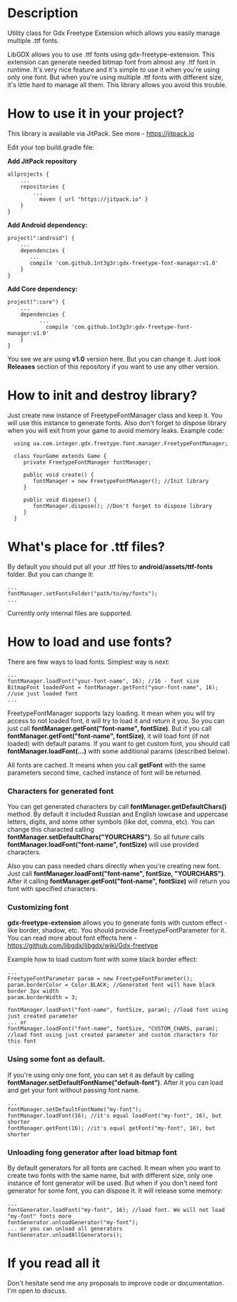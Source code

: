 # Description

Utility class for Gdx Freetype Extension which allows you easily manage multiple .ttf fonts.

LibGDX allows you to use .ttf fonts using gdx-freetype-extension. This extension can generate needed bitmap font from almost any .ttf font in runtime. It's very nice feature and it's simple to use it when you're using only one font. But when you're using multiple .ttf fonts with different size, it's little hard to manage all them. This library allows you avoid this trouble.

# How to use it in your project?

This library is available via JitPack. See more - https://jitpack.io

Edit your top build.gradle file:

**Add JitPack repository**

    allprojects {
        ...
        repositories {
            ...
	          maven { url "https://jitpack.io" }
        }
    }
    
**Add Android dependency:**

    project(":android") {
        ...
        dependencies {
           ...
           compile 'com.github.1nt3g3r:gdx-freetype-font-manager:v1.0'
        }
    }

**Add Core dependency:**

    project(":core") {
        ...
        dependencies {
              ...
    	        compile 'com.github.1nt3g3r:gdx-freetype-font-manager:v1.0'
        }
    }
    
  You see we are using **v1.0** version here. But you can change it. Just look **Releases** section of this repository if you want to use any other version.
  
# How to init and destroy library?
Just create new instance of FreetypeFontManager class and keep it. You will use this instance to generate fonts. Also don't forget to dispose library when you will exit from your game to avoid memory leaks. Example code:
  
      using ua.com.integer.gdx.freetype.font.manager.FreetypeFontManager;
      
      class YourGame extends Game {
         private FreetypeFontManager fontManager;
         
         public void create() {
            fontManager = new FreetypeFontManager(); //Init library
         }
        
         public void dispose() {
            fontManager.dispose(); //Don't forget to dispose library
         }
      }
      
# What's place for .ttf files?
By default you should put all your .ttf files to **android/assets/ttf-fonts** folder. But you can change it:

    ...
    fontManager.setFontsFolder("path/to/my/fonts");
    ...
    
Currently only internal files are supported.

# How to load and use fonts?

There are few ways to load fonts. Simplest way is next:

    ...
    fontManager.loadFont("your-font-name", 16); //16 - font size
    BitmapFont loadedFont = fontManager.getFont("your-font-name", 16); //use just loaded font
    ...
    
FreetypeFontManager supports lazy loading. It mean when you will try access to not loaded font, it will try to load it and return it you. So you can just call **fontManager.getFont("font-name", fontSize)**. But if you call **fontManager.getFont("font-name", fontSize)**, it will load font (if not loaded) with default params. If you want to get custom font, you should call **fontManager.loadFont(...)** with some additional params (described below).

All fonts are cached. It means when you call **getFont** with the same parameters second time, cached instance of font will be returned.

### Characters for generated font

You can get generated characters by call **fontManager.getDefaultChars()** method. By default it included Russian and English lowcase and uppercase letters, digits, and some other symbols (like dot, comma, etc). You can change this characted calling **fontManager.setDefaultChars("YOURCHARS")**. So all future calls **fontManager.loadFont("font-name", fontSize)** will use provided characters.

Also you can pass needed chars directly when you're creating new font. Just call **fontManager.loadFont("font-name", fontSize, "YOURCHARS")**. After it calling **fontManager.getFont("font-name", fontSize)** will return you font with specified characters.
  
### Customizing font

**gdx-freetype-extension** allows you to generate fonts with custom effect - like border, shadow, etc. You should provide FreetypeFontParameter for it. You can read more about font effects here - https://github.com/libgdx/libgdx/wiki/Gdx-freetype

Example how to load custom font with some black border effect:

    ...
    FreetypeFontParameter param = new FreetypeFontParameter();
    param.borderColor = Color.BLACK; //Generated font will have black border 3px width
    param.borderWidth = 3;
    
    fontManager.loadFont("font-name", fontSize, param); //load font using just created parameter
    ... or
    fontManager.loadFont("font-name", fontSize, "CUSTOM_CHARS, param); //load font using just created parameter and custom characters for this font
    
### Using some font as default.

If you're using only one font, you can set it as default by calling **fontManager.setDefaultFontName("default-font")**. After it you can load and get your font without passing font name.

    ...
    fontManager.setDefaultFontName("my-font");
    fontManager.loadFont(16); //it's equal loadFont("my-font", 16), but shorter
    fontManager.getFont(16); //it's equal getFont("my-font", 16), but shorter
    
### Unloading fong generator after load bitmap font

By default generators for all fonts are cached. It mean when you want to create two fonts with the same name, but with different size, only one instance of font generator will be used. But when if you don't need font generator for some font, you can dispose it. It will release some memory:

    ...
    fontGenerator.loadFont("my-font", 16); //load font. We will not load "my-font" fonts more
    fontGenerator.unloadGenerator("my-font");
    ... or you can unload all generators
    fontGenerator.unloadAllGenerators();
    
# If you read all it
Don't hesitate send me any proposals to improve code or documentation. I'm open to discuss.
